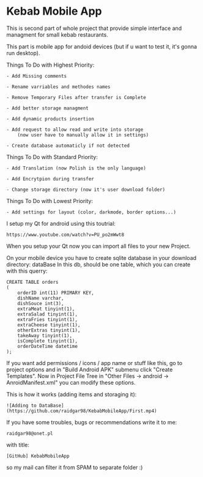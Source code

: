 # Kebab Mobile App

This is second part of whole project that provide simple interface and managment for small kebab restaurants. 

This part is mobile app for andoid devices (but if u want to test it, it's gonna run desktop). 

Things To Do with Highest Priority:

	- Add Missing comments

	- Rename varriables and methodes names

	- Remove Temporary Files after transfer is Complete

	- Add better storage managment

	- Add dynamic products insertion

	- Add request to allow read and write into storage 
		(now user have to manually allow it in settings)

	- Create database automaticly if not detected


Things To Do with Standard Priority:

	- Add Translation (now Polish is the only language)

	- Add Encrytpion during transfer

	- Change storage directory (now it's user download folder)


Things To Do with Lowest Priority:

	- Add settings for layout (color, darkmode, border options...)


I setup my Qt for android using this toutrial:
	
	https://www.youtube.com/watch?v=PU_po2mWwt8

When you setup your Qt now you can import all files to your new Project.

On your mobile device you have to create sqlite database in your download directory: dataBase
In this db, should be one table, which you can create with this querry:

	CREATE TABLE orders 
	(
        orderID int(11) PRIMARY KEY,
        dishName varchar,
        dishSouce int(3),
        extraMeat tinyint(1),
        extraSalad tinyint(1),
        extraFries tinyint(1),
        extraCheese tinyint(1),
        otherExtras tinyint(1),
        takeAway tinyint(1),
        isComplete tinyint(1),
        orderDateTime datetime
    );

If you want add permissions / icons / app name or stuff like this, go to project options and in
"Build Android APK" submenu click "Create Templates". Now in Project File Tree in "Other Files -> 
android -> AnroidManifest.xml" you can modify these options.

This is how it works (adding items and storaging it):

	![Adding to DataBase](https://github.com/raidgar98/KebabMobileApp/First.mp4)

If you have some troubles, bugs or recommendations write it to me:

	raidgar98@onet.pl

with title:

	[GitHub] KebabMobileApp

so my mail can filter it from SPAM to separate folder :)
